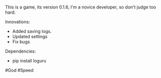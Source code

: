 This is a game, its version 0.1.6, I'm a novice developer, so don't judge too hard.

Innovations:

- Added saving logs.
- Updated settings
- Fix bugs

Dependencies:

- pip install loguru

#God #Speed
